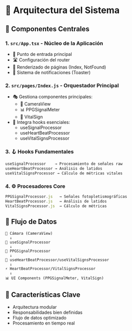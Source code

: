 
# 🔄 Arquitectura del Sistema

## 📱 Componentes Centrales 

### 1. `src/App.tsx` - Núcleo de la Aplicación
- 🎯 Punto de entrada principal
- 🛣️ Configuración del router
- 📄 Renderizado de páginas (Index, NotFound)
- 🔔 Sistema de notificaciones (Toaster)

### 2. `src/pages/Index.js` - Orquestador Principal
- 🎭 Gestiona componentes principales:
  - 📸 CameraView
  - 📊 PPGSignalMeter
  - 💓 VitalSign
- 🎯 Integra hooks esenciales:
  - useSignalProcessor
  - useHeartBeatProcessor
  - useVitalSignsProcessor

### 3. 🪝 Hooks Fundamentales
```typescript
useSignalProcessor    → Procesamiento de señales raw
useHeartBeatProcessor → Análisis de latidos
useVitalSignsProcessor → Cálculo de métricas vitales
```

### 4. ⚙️ Procesadores Core
```typescript
PPGSignalProcessor.js   → Señales fotopletismográficas
HeartBeatProcessor.js   → Análisis de latidos
VitalSignsProcessor.js  → Cálculo de métricas
```

## 🔄 Flujo de Datos
```
📸 Cámara (CameraView) 
  ↓
📡 useSignalProcessor 
  ↓
🔄 PPGSignalProcessor 
  ↓
💓 useHeartBeatProcessor/useVitalSignsProcessor
  ↓
⚡ HeartBeatProcessor/VitalSignsProcessor
  ↓
📊 UI Components (PPGSignalMeter, VitalSign)
```

## 🎯 Características Clave
- Arquitectura modular
- Responsabilidades bien definidas
- Flujo de datos optimizado
- Procesamiento en tiempo real
